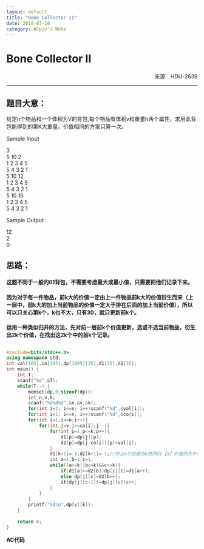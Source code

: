 ```yaml
---
layout: default
title: "Bone Collector II"
date: 2018-07-16
category: ACpjy's Note
---
```


# **Bone Collector II** 
<html>
<p align="right">来源：HDU-2639</P>
</html>

---
## 题目大意：

给定n个物品和一个体积为V的背包,每个物品有体积v和重量h两个属性，求用此背包能得到的第K大重量。价值相同的方案只算一次。


Sample Input

3</br>
5 10 2</br>
1 2 3 4 5</br>
5 4 3 2 1</br>
5 10 12</br>
1 2 3 4 5</br>
5 4 3 2 1</br>
5 10 16</br>
1 2 3 4 5</br>
5 4 3 2 1

Sample Output

12</br>
2</br>
0</br>

## 思路：
#### 这题不同于一般的01背包，不需要考虑最大或最小值，只需要把他们记录下来。
#### 因为对于每一件物品，前k大的价值一定由上一件物品前k大的价值衍生而来（上一层中，前k大的加上当前物品的价值一定大于排在后面的加上当前价值），所以可以只关心第k个，k也不大，只有30，就只更新前k个。
#### 运用一种类似归并的方法，先对前一层前k个价值更新，选或不选当前物品，衍生出2k个价值，在找出这2k个中的前k个记录。

## 

```C++
#include<bits/stdc++.h>
using namespace std;
int val[105],co[105],dp[1005][35],d1[35],d2[35];
int main() {
	int T;
	scanf("%d",&T);
	while(T--) {
		memset(dp,0,sizeof(dp));
		int n,v,k;
		scanf("%d%d%d",&n,&v,&k);
		for(int i=1; i<=n; i++)scanf("%d",&val[i]);
		for(int i=1; i<=n; i++)scanf("%d",&co[i]);
		for(int i=1;i<=n;i++){
			for(int j=v;j>=co[i];j--){
				for(int p=1;p<=k;p++){
					d1[p]=dp[j][p];
					d2[p]=dp[j-co[i]][p]+val[i];
				}
				d1[k+1]=-1,d2[k+1]=-1;//防止a已经超出k然而d1【a】的值仍大于d2【b】 
				int a=1,b=1,c=1;
				while((a<=k||b<=k)&&c<=k){
					if(d1[a]>=d2[b])dp[j][c]=d1[a++];
					else dp[j][c]=d2[b++];											
					if(dp[j][c-1]!=dp[j][c])c++;
				}
			}
		}
		printf("%d\n",dp[v][k]);
	}
	
	return 0;
}
```
**AC代码**

